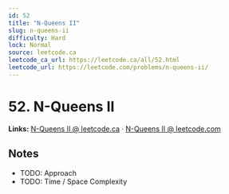 ```yaml
--- 
id: 52
title: "N-Queens II"
slug: n-queens-ii
difficulty: Hard
lock: Normal
source: leetcode.ca
leetcode_ca_url: https://leetcode.ca/all/52.html
leetcode_url: https://leetcode.com/problems/n-queens-ii/
---
```


# 52. N-Queens II

**Links:** [N-Queens II @ leetcode.ca](https://leetcode.ca/all/52.html) · [N-Queens II @ leetcode.com](https://leetcode.com/problems/n-queens-ii/)

## Notes
- TODO: Approach
- TODO: Time / Space Complexity
